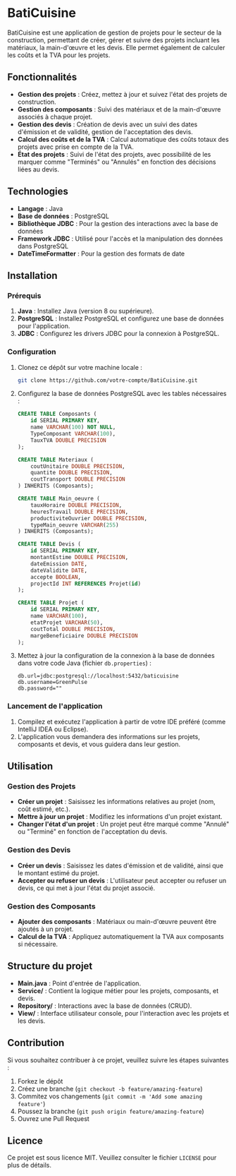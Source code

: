 # BatiCuisine

BatiCuisine est une application de gestion de projets pour le secteur de la construction, permettant de créer, gérer et suivre des projets incluant les matériaux, la main-d'œuvre et les devis. Elle permet également de calculer les coûts et la TVA pour les projets.

## Fonctionnalités

- **Gestion des projets** : Créez, mettez à jour et suivez l'état des projets de construction.
- **Gestion des composants** : Suivi des matériaux et de la main-d'œuvre associés à chaque projet.
- **Gestion des devis** : Création de devis avec un suivi des dates d'émission et de validité, gestion de l'acceptation des devis.
- **Calcul des coûts et de la TVA** : Calcul automatique des coûts totaux des projets avec prise en compte de la TVA.
- **État des projets** : Suivi de l'état des projets, avec possibilité de les marquer comme "Terminés" ou "Annulés" en fonction des décisions liées au devis.

## Technologies

- **Langage** : Java
- **Base de données** : PostgreSQL
- **Bibliothèque JDBC** : Pour la gestion des interactions avec la base de données
- **Framework JDBC** : Utilisé pour l'accès et la manipulation des données dans PostgreSQL
- **DateTimeFormatter** : Pour la gestion des formats de date

## Installation

### Prérequis

1. **Java** : Installez Java (version 8 ou supérieure).
2. **PostgreSQL** : Installez PostgreSQL et configurez une base de données pour l'application.
3. **JDBC** : Configurez les drivers JDBC pour la connexion à PostgreSQL.

### Configuration

1. Clonez ce dépôt sur votre machine locale :

    ```bash
    git clone https://github.com/votre-compte/BatiCuisine.git
    ```

2. Configurez la base de données PostgreSQL avec les tables nécessaires :

    ```sql
    CREATE TABLE Composants (
        id SERIAL PRIMARY KEY,
        name VARCHAR(100) NOT NULL,
        TypeComposant VARCHAR(100),
        TauxTVA DOUBLE PRECISION
    );

    CREATE TABLE Materiaux (
        coutUnitaire DOUBLE PRECISION,
        quantite DOUBLE PRECISION,
        coutTransport DOUBLE PRECISION
    ) INHERITS (Composants);

    CREATE TABLE Main_oeuvre (
        tauxHoraire DOUBLE PRECISION,
        heuresTravail DOUBLE PRECISION,
        productiviteOuvrier DOUBLE PRECISION,
        typeMain_oeuvre VARCHAR(255)
    ) INHERITS (Composants);

    CREATE TABLE Devis (
        id SERIAL PRIMARY KEY,
        montantEstime DOUBLE PRECISION,
        dateEmission DATE,
        dateValidite DATE,
        accepte BOOLEAN,
        projectId INT REFERENCES Projet(id)
    );

    CREATE TABLE Projet (
        id SERIAL PRIMARY KEY,
        name VARCHAR(100),
        etatProjet VARCHAR(50),
        coutTotal DOUBLE PRECISION,
        margeBeneficiaire DOUBLE PRECISION
    );
    ```

3. Mettez à jour la configuration de la connexion à la base de données dans votre code Java (fichier `db.properties`) :

    ```properties
    db.url=jdbc:postgresql://localhost:5432/baticuisine
    db.username=GreenPulse
    db.password=""
    ```

### Lancement de l'application

1. Compilez et exécutez l'application à partir de votre IDE préféré (comme IntelliJ IDEA ou Eclipse).
2. L'application vous demandera des informations sur les projets, composants et devis, et vous guidera dans leur gestion.

## Utilisation

### Gestion des Projets

- **Créer un projet** : Saisissez les informations relatives au projet (nom, coût estimé, etc.).
- **Mettre à jour un projet** : Modifiez les informations d'un projet existant.
- **Changer l'état d'un projet** : Un projet peut être marqué comme "Annulé" ou "Terminé" en fonction de l'acceptation du devis.

### Gestion des Devis

- **Créer un devis** : Saisissez les dates d'émission et de validité, ainsi que le montant estimé du projet.
- **Accepter ou refuser un devis** : L'utilisateur peut accepter ou refuser un devis, ce qui met à jour l'état du projet associé.

### Gestion des Composants

- **Ajouter des composants** : Matériaux ou main-d'œuvre peuvent être ajoutés à un projet.
- **Calcul de la TVA** : Appliquez automatiquement la TVA aux composants si nécessaire.

## Structure du projet

- **Main.java** : Point d'entrée de l'application.
- **Service/** : Contient la logique métier pour les projets, composants, et devis.
- **Repository/** : Interactions avec la base de données (CRUD).
- **View/** : Interface utilisateur console, pour l'interaction avec les projets et les devis.

## Contribution

Si vous souhaitez contribuer à ce projet, veuillez suivre les étapes suivantes :

1. Forkez le dépôt
2. Créez une branche (`git checkout -b feature/amazing-feature`)
3. Commitez vos changements (`git commit -m 'Add some amazing feature'`)
4. Poussez la branche (`git push origin feature/amazing-feature`)
5. Ouvrez une Pull Request

## Licence

Ce projet est sous licence MIT. Veuillez consulter le fichier `LICENSE` pour plus de détails.
